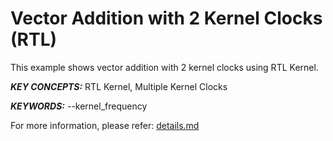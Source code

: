 Vector Addition with 2 Kernel Clocks (RTL)
======================

This example shows vector addition with 2 kernel clocks using RTL Kernel.

***KEY CONCEPTS:*** RTL Kernel, Multiple Kernel Clocks

***KEYWORDS:*** --kernel_frequency


For more information, please refer: [details.md][]

[details.md]: details.md

